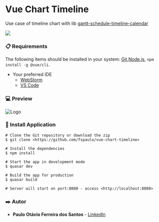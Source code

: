
# Vue Chart Timeline

Use case of timeline chart with lib [gantt-schedule-timeline-calendar](https://github.com/neuronetio/gantt-schedule-timeline-calendar)

<img src="https://img.shields.io/static/v1?label=Vue&message=Quasar&color=00b4ff&style=for-the-badge&logo=ghost"/>


### 📋 Requirements

The following items should be installed in your system:
[Git](https://git-scm.com),[Node.js](https://nodejs.org/en/),
`npm install -g @vue/cli`.
* Your preferred IDE
    * [WebStorm](https://www.jetbrains.com/pt-br/webstorm/download/#section=windows)
    * [VS Code](https://code.visualstudio.com)

### 💻 Preview

![Logo](./src/assets/gifs/Vue-Chart-Timeline-Google-Chrome-2024-09-24-11-42-18.gif)

### 🎲 Install Application

```
# Clone the Git repository or download the zip
$ git clone <https://github.com/fspaulo/vue-chart-timeline>

# Install the dependencies
$ npm install

# Start the app in development mode
$ quasar dev

# Build the app for production
$ quasar build

# Server will start on port:8080 - access <http://localhost:8080>
```

### ✒️ Autor
* **Paulo Otávio Ferreira dos Santos** - [LinkedIn](https://www.linkedin.com/in/paulo-otavio-ferreira/)
